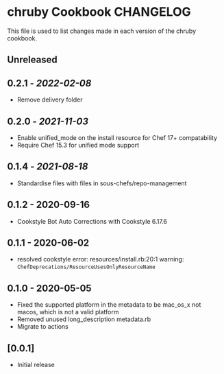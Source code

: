 # chruby Cookbook CHANGELOG

This file is used to list changes made in each version of the chruby cookbook.

## Unreleased

## 0.2.1 - *2022-02-08*

- Remove delivery folder

## 0.2.0 - *2021-11-03*

- Enable unified_mode on the install resource for Chef 17+ compatability
- Require Chef 15.3 for unified mode support

## 0.1.4 - *2021-08-18*

- Standardise files with files in sous-chefs/repo-management

## 0.1.2 - 2020-09-16

- Cookstyle Bot Auto Corrections with Cookstyle 6.17.6

## 0.1.1 - 2020-06-02

- resolved cookstyle error: resources/install.rb:20:1 warning: `ChefDeprecations/ResourceUsesOnlyResourceName`

## 0.1.0 - 2020-05-05

- Fixed the supported platform in the metadata to be mac_os_x not macos, which is not a valid platform
- Removed unused long_description metadata.rb
- Migrate to actions

## [0.0.1]

- Initial release
